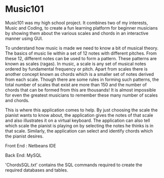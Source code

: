 # Music101

Music101 was my high school project. It combines two of my interests, Music and Coding, to create a fun learning platform for beginner musicians by showing them about the various scales and chords in an interactive manner using GUI.

To understand how music is made we need to know a bit of musical theory. The basics of music lie within a set of 12 notes with different pitches. From these 12, different notes can be used to form a pattern. These patterns are known as scales (ragas). In music, a scale is any set of musical notes ordered by fundamental frequency or pitch. Apart from scales there is another concept known as chords which is a smaller set of notes derived from each scale. Though there are some rules in forming such patterns, the total number of scales that exist are more than 150 and the number of chords that can be formed from this are thousands! It is almost impossible for even the greatest musicians to remember these many number of scales and chords.

This is where this application comes to help. By just choosing the scale the pianist wants to know about, the application gives the notes of that scale and also illustrates it on a virtual keyboard. The application can also tell which scale the pianist is playing on by selecting the notes he thinks is in that scale. Similarly, the application can select and identify chords which the pianist desires.

Front End :
  Netbeans IDE
  
Back End:
  MySQL
  
'ChordsSQL.txt' contains the SQL commands required to create the required databases and tables.
